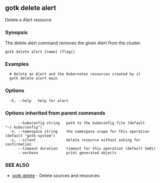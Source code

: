 ## gotk delete alert

Delete a Alert resource

### Synopsis

The delete alert command removes the given Alert from the cluster.

```
gotk delete alert [name] [flags]
```

### Examples

```
  # Delete an Alert and the Kubernetes resources created by it
  gotk delete alert main

```

### Options

```
  -h, --help   help for alert
```

### Options inherited from parent commands

```
      --kubeconfig string   path to the kubeconfig file (default "~/.kube/config")
  -n, --namespace string    the namespace scope for this operation (default "gotk-system")
  -s, --silent              delete resource without asking for confirmation
      --timeout duration    timeout for this operation (default 5m0s)
      --verbose             print generated objects
```

### SEE ALSO

* [gotk delete](gotk_delete.md)	 - Delete sources and resources

